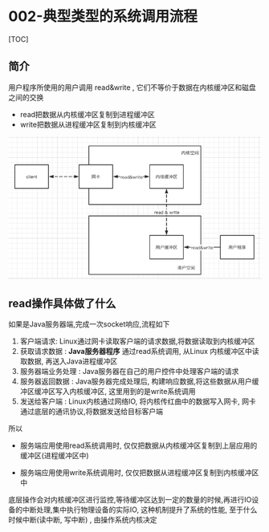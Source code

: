 # 002-典型类型的系统调用流程

[TOC]

## 简介

用户程序所使用的用户调用 read&write , 它们不等价于数据在内核缓冲区和磁盘之间的交换

- read把数据从内核缓冲区复制到进程缓冲区
- write把数据从进程缓冲区复制到内核缓冲区

![image-20210123164233819](../../../assets/image-20210123164233819.png)

## read操作具体做了什么

如果是Java服务器端,完成一次socket响应,流程如下

1. 客户端请求: Linux通过网卡读取客户端的请求数据,将数据读取到内核缓冲区
2. 获取请求数据 : **Java服务器程序** 通过read系统调用, 从Linux 内核缓冲区中读取数据, 再送入Java进程缓冲区
3. 服务器端业务处理 : Java服务器在自己的用户控件中处理客户端的请求
4. 服务器返回数据 : Java服务器完成处理后, 构建响应数据,将这些数据从用户缓冲区缓冲区写入内核缓冲区, 这里用到的是write系统调用
5. 发送给客户端 :  Linux内核通过网络IO, 将内核传红曲中的数据写入网卡, 网卡通过底层的通讯协议,将数据发送给目标客户端

所以

- 服务端应用使用read系统调用时, 仅仅把数据从内核缓冲区复制到上层应用的缓冲区(进程缓冲区中)

- 服务端应用使用write系统调用时, 仅仅把数据从进程缓冲区复制到内核缓冲区中

底层操作会对内核缓冲区进行监控,等待缓冲区达到一定的数量的时候,再进行IO设备的中断处理,集中执行物理设备的实际IO, 这种机制提升了系统的性能, 至于什么时候中断(读中断, 写中断) , 由操作系统内核决定

